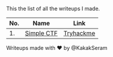 This the list of all the writeups I made.

|No.|Name|Link|
|---|----|----|
|1.|[Simple CTF](./SimpleCTF/README.md)|[Tryhackme](https://tryhackme.com/room/easyctf)|

Writeups made with :heart: by @KakakSeram
